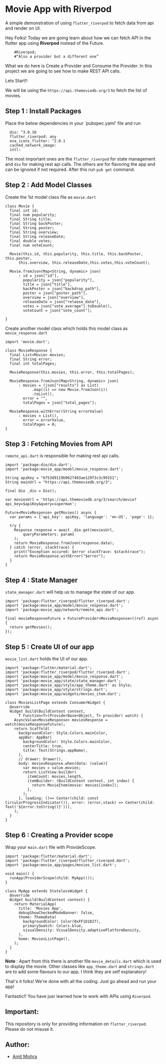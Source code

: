 # Movie App with Riverpod

A simple demonstration of using `flutter_riverpod` to fetch data from api and render on UI.

Hey Folks! Today we are going learn about how we can fetch API in the flutter app using **Riverpod** instead of the Future.

        #Riverpod;
        #“Also a provider but a different one”

What we do here is Create a Provider and Consume the Provider. In this project we are going to see how to make REST API calls.

Lets Start!!

We will be using the `https://api.themoviedb.org/3` to fetch the list of movies.

## Step 1 :  Install Packages

Place the below dependencies in your `pubspec.yaml' file and run
```
  dio: ^3.0.10
  flutter_riverpod: any
  eva_icons_flutter: ^2.0.1
  cached_network_image:
  intl:
```

The most important ones are the `flutter_riverpod` for state management and `dio` for making rest api calls. The others are for flavoring the app and can be ignored if not required. After this run `pub get` command.

## Step 2 : Add Model Classes

Create the 1st model class file as `movie.dart`

```
class Movie {
  final int id;
  final num popularity;
  final String title;
  final String backPoster;
  final String poster;
  final String overview;
  final String releaseDate;
  final double votes;
  final num voteCount;

  Movie(this.id, this.popularity, this.title, this.backPoster, this.poster,
      this.overview, this.releaseDate,this.votes,this.voteCount);

  Movie.fromJson(Map<String, dynamic> json)
      : id = json["id"],
        popularity = json["popularity"],
        title = json["title"],
        backPoster = json["backdrop_path"],
        poster = json["poster_path"],
        overview = json["overview"],
        releaseDate = json["release_date"],
        votes = json["vote_average"].toDouble(),
        voteCount = json["vote_count"];

}
```

Create another model class which holds this model class as `movie_response.dart`

```
import 'movie.dart';

class MovieResponse {
  final List<Movie> movies;
  final String error;
  final int totalPages;

  MovieResponse(this.movies, this.error, this.totalPages);

  MovieResponse.fromJson(Map<String, dynamic> json)
      : movies = (json["results"] as List)
            .map((i) => new Movie.fromJson(i))
            .toList(),
        error = "",
        totalPages = json["total_pages"];

  MovieResponse.withError(String errorValue)
      : movies = List(),
        error = errorValue,
        totalPages = 0;
}
```

## Step 3 : Fetching Movies from API

`remote_api.dart` is responsible for making rest api calls.

```
import 'package:dio/dio.dart';
import 'package:movie_app/model/movie_response.dart';

String apiKey = "6753d9119b9627493ae129f3c3c99151";
String mainUrl = "https://api.themoviedb.org/3";

final Dio _dio = Dio();

var moviesUrl = 'https://api.themoviedb.org/3/search/movie?api_key=$apiKey&query=superman';

Future<MovieResponse> getMovies() async {
  var params = {'api_key': apiKey, 'language': 'en-US', 'page': 1};

  try {
    Response response = await _dio.get(moviesUrl,
        queryParameters: params
    );
    return MovieResponse.fromJson(response.data);
  } catch (error, stacktrace) {
    print("Exception occured: $error stackTrace: $stacktrace");
    return MovieResponse.withError("$error");
  }
}
```

## Step 4 : State Manager

`state_manager.dart` will help us to manage the state of our app.

```
import 'package:flutter_riverpod/flutter_riverpod.dart';
import 'package:movie_app/model/movie_response.dart';
import 'package:movie_app/network/remote_api.dart';

final movieResponseFuture = FutureProvider<MovieResponse>((ref) async {
  return getMovies();
});
```

## Step 5 : Create UI of our app

`movie_list.dart` holds the UI of our app.

```
import 'package:flutter/material.dart';
import 'package:flutter_riverpod/flutter_riverpod.dart';
import 'package:movie_app/model/movie_response.dart';
import 'package:movie_app/state/state_manager.dart';
import 'package:movie_app/style/app_theme.dart' as Style;
import 'package:movie_app/style/strings.dart';
import 'package:movie_app/widgets/movies_item.dart';

class MoviesListPage extends ConsumerWidget {
  @override
  Widget build(BuildContext context,
      T Function<T>(ProviderBase<Object, T> provider) watch) {
    AsyncValue<MovieResponse> moviesResponse = watch(movieResponseFuture);
    return Scaffold(
      backgroundColor: Style.Colors.mainColor,
      appBar: AppBar(
        backgroundColor: Style.Colors.mainColor,
        centerTitle: true,
        title: Text(Strings.appName),
      ),
      // drawer: Drawer(),
      body: moviesResponse.when(data: (value){
        var movies = value.movies;
        return ListView.builder(
          itemCount: movies.length,
          itemBuilder: (BuildContext context, int index) {
            return MovieItem(movie: movies[index]);
          },
        );
      }, loading: ()=> Center(child: const CircularProgressIndicator()), error: (error,stack) => Center(child: Text('${error.toString()}'))),
    );
  }
}
```

## Step 6 : Creating a Provider scope

Wrap your `main.dart` file with ProvideScope.

```
import 'package:flutter/material.dart';
import 'package:flutter_riverpod/flutter_riverpod.dart';
import 'package:movie_app/pages/movies_list.dart';

void main() {
  runApp(ProviderScope(child: MyApp()));
}

class MyApp extends StatelessWidget {
  @override
  Widget build(BuildContext context) {
    return MaterialApp(
      title: 'Movies App',
      debugShowCheckedModeBanner: false,
      theme: ThemeData(
        backgroundColor: Color(0xFF1D1D27),
        primarySwatch: Colors.blue,
        visualDensity: VisualDensity.adaptivePlatformDensity,
      ),
      home: MoviesListPage(),
    );
  }
}
```

**Note** : Apart from this there is another file `movie_details.dart` which is used to display the movie. Other classes like `app_theme.dart` and `strings.dart` are to add some flavours to our app. I think they are self explanatory!

That's it folks! We're done with all the coding. Just go ahead and run your app!

Fantastic!! You have jusr learned how to work with APIs using `Riverpod`.

## Important:

This repository is only for providing information on `flutter_riverpod`. Please do not misuse it.

## Author:

* [Amit Mishra](https://github.com/amitmishra7)
